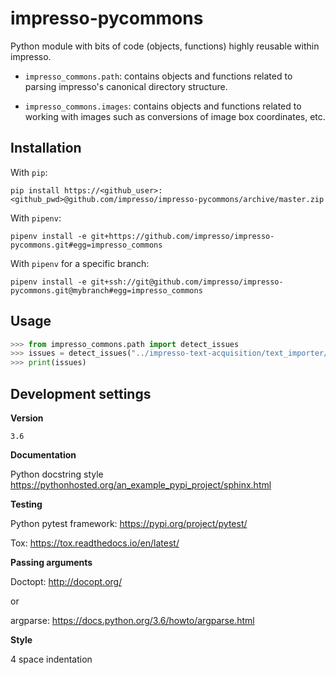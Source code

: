 # impresso-pycommons
Python module with bits of code (objects, functions) highly reusable within impresso.

* `impresso_commons.path`: contains objects and functions related to parsing impresso's canonical directory structure.

* `impresso_commons.images`: contains objects and functions related to working with images such as conversions of image box coordinates, etc.

## Installation

With `pip`:

    pip install https://<github_user>:<github_pwd>@github.com/impresso/impresso-pycommons/archive/master.zip

With `pipenv`:

    pipenv install -e git+https://github.com/impresso/impresso-pycommons.git#egg=impresso_commons
    
With `pipenv` for a specific branch:

    pipenv install -e git+ssh://git@github.com/impresso/impresso-pycommons.git@mybranch#egg=impresso_commons


## Usage

```python
>>> from impresso_commons.path import detect_issues
>>> issues = detect_issues("../impresso-text-acquisition/text_importer/data/sample_data/")
>>> print(issues)
```


## Development settings

**Version**

`3.6`

**Documentation**

Python docstring style https://pythonhosted.org/an_example_pypi_project/sphinx.html 

**Testing**

Python pytest framework: https://pypi.org/project/pytest/

Tox: https://tox.readthedocs.io/en/latest/

**Passing arguments**

Doctopt: http://docopt.org/

or

argparse: https://docs.python.org/3.6/howto/argparse.html

**Style**

4 space indentation 
